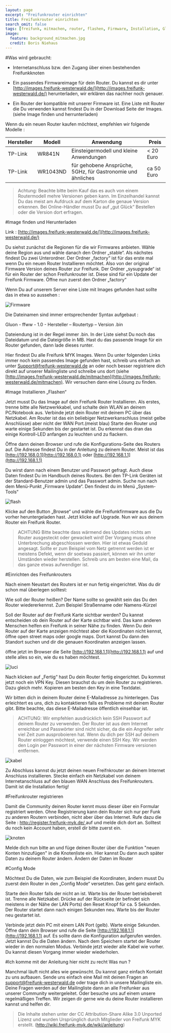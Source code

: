 ```yaml
---
layout: page
excerpt: "Freifunkrouter einrichten"
title: Freifunkrouter einrichten
search_omit: false
tags: [freifunk, mitmachen, router, flashen, Firmware, Installation, Gluon]
image:
  feature: background_mitmachen.jpg
  credit: Boris Niehaus
---
```



#Was wird gebraucht:

* Internetanschluss bzw. den Zugang über einen bestehenden Freifunkknoten 

* Ein passendes Firmwareimage für dein Router. Du kannst es dir unter [http://images.freifunk-westerwald.de/](http://images.freifunk-westerwald.de/) herunterladen, wir erklären das nachher noch genauer.

* Ein Router der kompatible mit unserer Firmware ist. Eine Liste mit Router die Du verwenden kannst findest Du in der Download Seite der Images. (siehe Image finden und herrunterladen)

Wenn du ein neuen Router kaufen möchtest, empfehlen wir folgende Modelle :

|Hersteller|Modell|Anwendung|Preis|
|----------|------|---------|-----| 	
|TP-Link|WR841N |Einsteigermodell und kleine Anwendungen| < 20 Euro | 
|TP-Link|WR1043ND |für gehobene Ansprüche, 5GHz, für Gastronomie und ähnliches| ca 50 Euro | 




> Achtung: Beachte bitte beim Kauf das es auch von einem Routermodell mehre Versionen geben kann. Im Einzelhandel kannst Du das meist am Aufdruck auf dem Karton die genaue Version erkennen. Bei Online-Händler musst Du auf „gut Glück“ Bestellen oder die Version dort erfragen. 

#Image finden und Herunterladen

Link : [http://images.freifunk-westerwald.de/](http://images.freifunk-westerwald.de/)

Du siehst zunächst die Regionen für die wir Firmwares anbieten. Wähle deine Region aus und wähle danach den Ordner „stable“. Als nächstes findest Du zwei Unterordner. Der Ordner „factory“ ist für das erste mal wenn Du ein neuen Router Installieren möchtet. Also von der original Firmware Version deines Router zur Freifunk. Der Ordner „sysupgrade“ ist für ein Router der schon Freifunkrouter ist. Diese sind für ein Update der Freifunk Firmware. Öffne nun zuerst den Ordner „factory“

Wenn Du auf unserem Server eine Liste mit Images gefunden hast sollte das in etwa so aussehen :

![Firmware](../images/anleitung/firmware.jpg)

Die Dateinamen sind immer entsprechender Syntax aufgebaut :

Gluon - ffww - 1.0 - Hersteller – Routertyp – Version .bin

Dateiendung ist in der Regel immer .bin. In der Liste siehst Du noch das Dateidatum und die Dateigröße in MB. Hast du das passende Image für ein Router gefunden, dann lade dieses runter.


Hier findest Du alle Freifunk MYK Images. Wenn Du unter folgenden Links immer noch kein passendes Image gefunden hast, schreib uns einfach an unter Support@freifunk-westerwald.de an oder noch besser registriere dich direkt auf unserer Mailingliste und schreibe uns dort (siehe [http://images.freifunk-westerwald.de/mitmachen](http://images.freifunk-westerwald.de/mitmachen). Wir versuchen dann eine Lösung zu finden.

#Image Installieren „Flashen“

Jetzt musst Du das Image auf dein Freifunk Router Installieren. Als erstes, trenne bitte alle Netzwerkkabel, und schalte dein WLAN an deinem PC/Notebook aus. Verbinde jetzt dein Router mit deinem PC über das Netzkabel. Am Router ist das ein beliebiger Netzwerkanschluss (meist gelbe Anschlüsse) aber nicht der WAN Port.(meist blau) Starte den Router und warte einige Sekunden bis der gestartet ist. Du erkennst das dran das einige Kontroll-LED anfangen zu leuchten und zu flackern.

Öffne dann deinen Browser und rufe die Konfigurations-Seite des Routers auf. Die Adresse findest Du in der Anleitung zu deinem Router. Meist ist das [http://192.168.0.1](http://192.168.0.1) oder [http://192.168.1.1](http://192.168.1.1)

Du wirst dann nach einem Benutzer und Passwort gefragt. Auch diese Daten findest Du im Handbuch deines Routers. Bei den TP-Link Geräten ist der Standard-Benutzer admin und das Passwort admin. Suche nun nach dem Menü-Punkt „Firmware Update“. Den findest du im Menü „System-Tools“

![flash](../images/anleitung/flash.jpg)

Klicke auf den Button „Browse“ und wähle die Freifunkfirmware aus die Du vorher heruntergeladen hast. Jetzt klicke auf Upgrade. Nun wir aus deinem Router ein Freifunk Router.

>ACHTUNG Bitte beachte dass wärmend des Updates nichts am Router ausgesteckt oder gewackelt wird! Der Vorgang muss ohne Unterbrechung abgeschlossen werden. Hier ist etwas Geduld angesagt. Sollte er zum Beispiel vom Netz getrennt werden ist er meistens Defekt, wenn dir soetwas passiert, können wir ihn unter Umständen wieder herstellen. Schreib uns am besten eine Mail, da das ganze etwas aufwendiger ist.

#Einrichten des Freifunkrouters

Nach einem Neustart des Routers ist er nun fertig eingerichtet. Was du dir schon mal überlegen solltest:

Wie soll der Router heißen? Der Name sollte so gewählt sein das Du den Router wiedererkennst. Zum Beispiel Straßenname oder Namens-Kürzel

Soll der Router auf der Freifunk Karte sichtbar werden? Du kannst entscheiden ob dein Router auf der Karte sichtbar wird. Das kann anderen Menschen helfen ein Freifunk in seiner Nähe zu finden. Wenn Du dein Router auf der Karte anzeigen möchtest aber die Koordinaten nicht kennst, öffne open street maps oder google maps. Dort kannst Du dann den Standort suchen und dir die genauen Koordinaten anzeigen lassen.

öffne jetzt im Browser die Seite [http://192.168.1.1](http://192.168.1.1) auf und stelle alles so ein, wie du es haben möchtest.

![luci](../images/anleitung/luci.jpg)


Nach klicken auf „Fertig“ hast Du dein Router fertig eingerichtet. Du kommst jetzt noch ein VPN Key. Diesen brauchst du um dein Router zu registrieren. Dazu gleich mehr. Kopieren am besten den Key in eine Textdatei.



Wir bitten dich in deinem Router deine E-Mailadresse zu hinterlegen. Das erleichtert es uns, dich zu kontaktieren falls es Probleme mit deinem Router gibt. Bitte beachte, das diese E-Mailadresse öffentlich einsehbar ist. 

>ACHTUNG: Wir empfehlen ausdrücklich kein SSH Passwort auf deinem Router zu verwenden. Der Router ist aus dem Internet erreichbar und Passwörter sind nicht sicher, da die ein Angreifer sehr viel Zeit zum ausproboieren hat. 
Wenn du dich per SSH auf deinem Router einloggen möchtest, verwende einen SSH Key. Wir werden den Login per Passwort in einer der nächsten Firmware versionen entfernen. 

![kabel](../images/anleitung/kabel.jpg)


Zu Abschluss kannst du jetzt deinen neuen Freifnkrouter an deinem Internet Anschluss installieren. Stecke einfach ein Netzkabel von deinem Internetanschluss auf den blauen WAN Anschluss des Freifunkrouters. Damit ist die Installation fertig!


#Freifunkrouter registrieren

Damit die Community deinen Router kennt muss dieser über ein Formular registriert werden. Ohne Registrierung kann dein Router sich nur per Funk zu anderen Routern verbinden, nicht aber über das Internet. Rufe dazu die Seite : [http://register.freifunk-myk.de/ ](http://register.freifunk-myk.de/ ) auf und melde dich dort an. Solltest du noch kein Account haben, erstell dir bitte zuerst ein.

![knoten](../images/anleitung/knoten.jpg)


Melde dich nun bitte an und füge deinen Router über die Funktion "neuen Konten hinzufügen" in die Knotenliste ein. Hier kannst Du dann auch später Daten zu deinem Router ändern.
Ändern der Daten im Router


#Config Mode

Möchtest Du die Daten, wie zum Beispiel die Koordinaten, ändern musst Du zuerst dein Router in den „Config Mode“ versetzten. Das geht ganz einfach.

Starte dein Router falls der nicht an ist. Warte bis der Router betriebsbereit ist. Trenne alle Netzkabel.
Drücke auf der Rückseite (er befindet sich meistens in der Nähe der LAN Ports) den Reset Knopf für ca. 5 Sekunden. Der Router startet dann nach einigen Sekunden neu. Warte bis der Router neu gestartet ist.

Verbinde jetzt dein PC mit einem LAN Port (gelb). Warte einige Sekunden. Öffne dann dein Browser und rufe die Seite [http://192.168.1.1](http://192.168.1.1) auf. Es sollte dann die Konfiguration aufgerufen werden.
Jetzt kannst Du die Daten ändern. Nach dem Speichern startet der Router wieder in den normalen Modus. Verbinde jetzt wieder alle Kabel wie vorher.
Du kannst diesen Vorgang immer wieder wiederholen.


#Ich komme mit der Anleitung hier nicht zu recht Was nun ?

Manchmal läuft nicht alles wie gewünscht. Du kannst ganz einfach Kontakt zu uns aufbauen. Sende uns einfach eine Mail mit deinen Fragen an support@freifunk-westerwald.de oder trage dich in unsere Mailingliste ein. 
Deine Fragen werden auf der Mailingliste dann an alle Freifunker aus unserer Community weitergeleitet. 
Oder besuche uns auf einem unsere regelmäßigen Treffen. Wir zeigen dir gerne wie du deine Router installieren kannst und helfen dir.



> Die Inhalte stehen unter der CC Attribution-Share Alike 3.0 Unported Lizenz und wurden Ursprünglich durch Mitglieder von Freifunk MYK erstellt. (http://wiki.freifunk-myk.de/wiki/anleitung)

